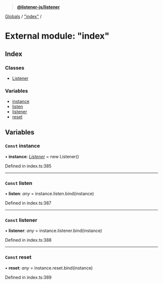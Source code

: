 > **[@listener-js/listener](../README.md)**

[Globals](../globals.md) / ["index"](_index_.md) /

# External module: "index"

## Index

### Classes

* [Listener](../classes/_index_.listener.md)

### Variables

* [instance](_index_.md#const-instance)
* [listen](_index_.md#const-listen)
* [listener](_index_.md#const-listener)
* [reset](_index_.md#const-reset)

## Variables

### `Const` instance

• **instance**: *[Listener](../classes/_index_.listener.md)* =  new Listener()

Defined in index.ts:385

___

### `Const` listen

• **listen**: *any* =  instance.listen.bind(instance)

Defined in index.ts:387

___

### `Const` listener

• **listener**: *any* =  instance.listener.bind(instance)

Defined in index.ts:388

___

### `Const` reset

• **reset**: *any* =  instance.reset.bind(instance)

Defined in index.ts:389